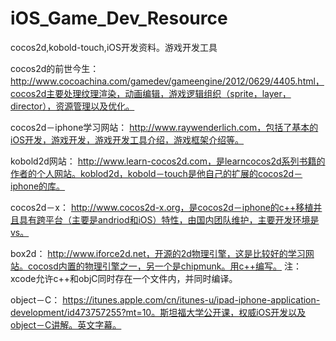 iOS_Game_Dev_Resource
=====================

cocos2d,kobold-touch,iOS开发资料。游戏开发工具

cocos2d的前世今生：
http://www.cocoachina.com/gamedev/gameengine/2012/0629/4405.html，cocos2d主要处理纹理渲染，动画编辑，游戏逻辑组织（sprite，layer，director），资源管理以及优化。

cocos2d－iphone学习网站：
http://www.raywenderlich.com，包括了基本的iOS开发，游戏开发，游戏开发工具介绍，游戏框架介绍等。

kobold2d网站：
http://www.learn-cocos2d.com，是learncocos2d系列书籍的作者的个人网站。koblod2d，kobold－touch是他自己的扩展的cocos2d－iphone的库。

cocos2d－x：
http://www.cocos2d-x.org，是cocos2d－iphone的c++移植并且具有跨平台（主要是andriod和iOS）特性，由国内团队维护，主要开发环境是vs。


box2d：
http://www.iforce2d.net，开源的2d物理引擎，这是比较好的学习网站。cocosd内置的物理引擎之一，另一个是chipmunk。用c++编写。
注：xcode允许c++和objC同时存在一个文件内，并同时编译。

object－C：
https://itunes.apple.com/cn/itunes-u/ipad-iphone-application-development/id473757255?mt=10。斯坦福大学公开课，权威iOS开发以及object－C讲解。英文字幕。

